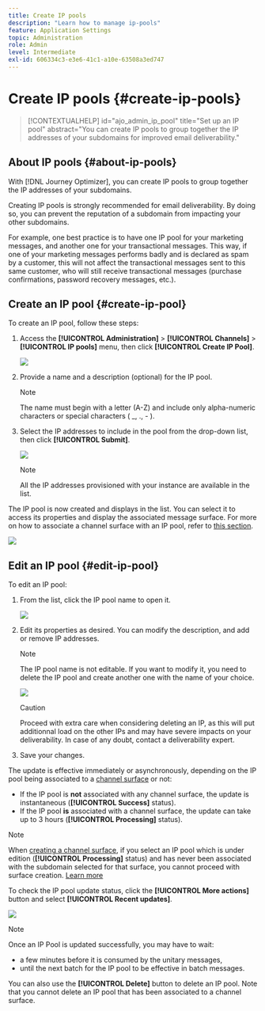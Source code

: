 ```yaml
---
title: Create IP pools
description: "Learn how to manage ip-pools"
feature: Application Settings
topic: Administration
role: Admin
level: Intermediate
exl-id: 606334c3-e3e6-41c1-a10e-63508a3ed747
---
```

# Create IP pools {#create-ip-pools}

>[!CONTEXTUALHELP]
>id="ajo_admin_ip_pool"
>title="Set up an IP pool"
>abstract="You can create IP pools to group together the IP addresses of your subdomains for improved email deliverability."

## About IP pools {#about-ip-pools}

With [!DNL Journey Optimizer], you can create IP pools to group together the IP addresses of your subdomains.

Creating IP pools is strongly recommended for email deliverability. By doing so, you can prevent the reputation of a subdomain from impacting your other subdomains.

For example, one best practice is to have one IP pool for your marketing messages, and another one for your transactional messages. This way, if one of your marketing messages performs badly and is declared as spam by a customer, this will not affect the transactional messages sent to this same customer, who will still receive transactional messages (purchase confirmations, password recovery messages, etc.).

## Create an IP pool {#create-ip-pool}

To create an IP pool, follow these steps:

1. Access the **[!UICONTROL Administration]** > **[!UICONTROL Channels]** > **[!UICONTROL IP pools]** menu, then click **[!UICONTROL Create IP Pool]**.

    ![](assets/ip-pool-create.png)

1. Provide a name and a description (optional) for the IP pool.

    >[!NOTE]
    >
    >The name must begin with a letter (A-Z) and include only alpha-numeric characters or special characters ( _, ., - ).

1. Select the IP addresses to include in the pool from the drop-down list, then click **[!UICONTROL Submit]**.

    ![](assets/ip-pool-config.png) 

    >[!NOTE]
    >
    >All the IP addresses provisioned with your instance are available in the list.
    
The IP pool is now created and displays in the list. You can select it to access its properties and display the associated message surface. For more on how to associate a channel surface with an IP pool, refer to [this section](message-presets.md).

![](assets/ip-pool-created.png)

## Edit an IP pool {#edit-ip-pool}

To edit an IP pool:

1. From the list, click the IP pool name to open it.

    ![](assets/ip-pool-list.png)

1. Edit its properties as desired. You can modify the description, and add or remove IP addresses.

    >[!NOTE]
    >
    >The IP pool name is not editable. If you want to modify it, you need to delete the IP pool and create another one with the name of your choice.

    ![](assets/ip-pool-edit.png)

    >[!CAUTION]
    >
    >Proceed with extra care when considering deleting an IP, as this will put additionnal load on the other IPs and may have severe impacts on your deliverability. In case of any doubt, contact a deliverability expert.

1. Save your changes.

The update is effective immediately or asynchronously, depending on the IP pool being associated to a [channel surface](message-presets.md) or not:

* If the IP pool is **not** associated with any channel surface, the update is instantaneous (**[!UICONTROL Success]** status).
* If the IP pool **is** associated with a channel surface, the update can take up to 3 hours (**[!UICONTROL Processing]** status).

>[!NOTE]
>
>When [creating a channel surface](message-presets.md#create-message-preset), if you select an IP pool which is under edition (**[!UICONTROL Processing]** status) and has never been associated with the subdomain selected for that surface, you cannot proceed with surface creation. [Learn more](message-presets.md#subdomains-and-ip-pools)

To check the IP pool update status, click the **[!UICONTROL More actions]** button and select **[!UICONTROL Recent updates]**.

![](assets/ip-pool-recent-update.png)

>[!NOTE]
>
>Once an IP Pool is updated successfully, you may have to wait:
>* a few minutes before it is consumed by the unitary messages,
>* until the next batch for the IP pool to be effective in batch messages.

You can also use the **[!UICONTROL Delete]** button to delete an IP pool. Note that you cannot delete an IP pool that has been associated to a channel surface.

